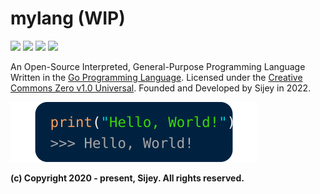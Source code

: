 # mylang (WIP)

[![](https://img.shields.io/badge/Made_with-Golang-blue?logo=go&style=flat-square)](https://go.dev/)
[![](https://img.shields.io/badge/License-Creative_Commons-ed9321?logo=creativecommons&style=flat-square)](https://creativecommons.org/)
[![](https://img.shields.io/badge/GitHub-sijey--praveen/mylang-ebebeb?logo=github&style=flat-square)](https://github.com/sijey-praveen/mylang/)
![](https://img.shields.io/badge/Discord-sijey%239115-5865f2?logo=discord&style=flat-square)

An Open-Source Interpreted, General-Purpose Programming Language Written in the [Go Programming Language](https://go.dev/). Licensed under the [Creative Commons Zero v1.0 Universal](https://creativecommons.org/). Founded and Developed by Sijey in 2022.


![Loading Image...](svg/hello-world-snippet.svg)

**(c) Copyright 2020 - present, Sijey. All rights reserved.**
